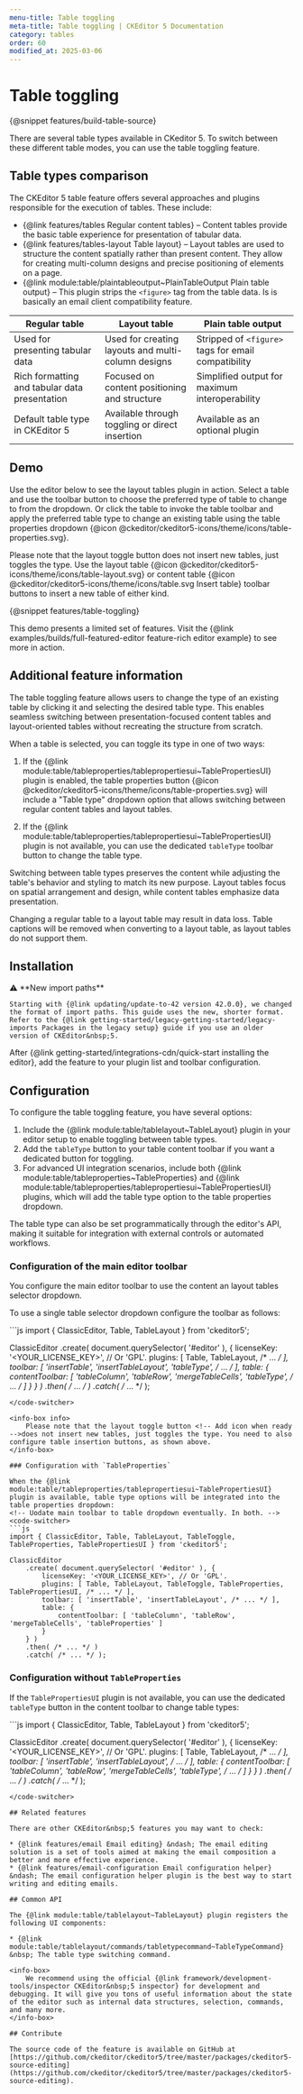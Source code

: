 ```yaml
---
menu-title: Table toggling
meta-title: Table toggling | CKEditor 5 Documentation
category: tables
order: 60
modified_at: 2025-03-06
---
```


# Table toggling

{@snippet features/build-table-source}

There are several table types available in CKeditor&nbsp;5. To switch between these  different table modes, you can use the table toggling feature.

## Table types comparison

The CKEditor&nbsp;5 table feature offers several approaches and plugins responsible for the execution of tables. These include:

* {@link features/tables Regular content tables} &ndash; Content tables provide the basic table experience for presentation of tabular data.
* {@link features/tables-layout Table layout} &ndash; Layout tables are used to structure the content spatially rather than present content. They allow for creating multi-column designs and precise positioning of elements on a page.
* {@link module:table/plaintableoutput~PlainTableOutput Plain table output} &ndash; This plugin strips the `<figure>` tag from the table data. Is is basically an email client compatibility feature.

| Regular table | Layout table | Plain table output |
| -------- | ------- | ------- |
| Used for presenting tabular data | Used for creating layouts and multi-column designs | Stripped of `<figure>` tags for email compatibility |
| Rich formatting and tabular data presentation | Focused on content positioning and structure | Simplified output for maximum interoperability |
| Default table type in CKEditor&nbsp;5 | Available through toggling or direct insertion | Available as an optional plugin |

## Demo

Use the editor below to see the layout tables plugin in action. Select a table and use the toolbar button <!-- Add icon when ready -->to choose the preferred type of table to change to from the dropdown. Or click the table to invoke the table toolbar and apply the preferred table type to change an existing table using the table properties dropdown {@icon @ckeditor/ckeditor5-icons/theme/icons/table-properties.svg}.

Please note that the layout toggle button <!-- Add icon when ready -->does not insert new tables, just toggles the type. Use the layout table {@icon @ckeditor/ckeditor5-icons/theme/icons/table-layout.svg} or content table {@icon @ckeditor/ckeditor5-icons/theme/icons/table.svg Insert table} toolbar buttons to insert a new table of either kind.

{@snippet features/table-toggling}

<info-box info>
	This demo presents a limited set of features. Visit the {@link examples/builds/full-featured-editor feature-rich editor example} to see more in action.
</info-box>

## Additional feature information

The table toggling feature allows users to change the type of an existing table by clicking it and selecting the desired table type. This enables seamless switching between presentation-focused content tables and layout-oriented tables without recreating the structure from scratch.

When a table is selected, you can toggle its type in one of two ways:

1. If the {@link module:table/tableproperties/tablepropertiesui~TablePropertiesUI} plugin is enabled, the table properties button {@icon @ckeditor/ckeditor5-icons/theme/icons/table-properties.svg} will include a "Table type" dropdown option that allows switching between regular content tables and layout tables.

2. If the {@link module:table/tableproperties/tablepropertiesui~TablePropertiesUI} plugin is not available, you can use the dedicated `tableType` toolbar button to change the table type.

Switching between table types preserves the content while adjusting the table's behavior and styling to match its new purpose. Layout tables focus on spatial arrangement and design, while content tables emphasize data presentation.

<info-box warning>
	Changing a regular table to a layout table may result in data loss. Table captions will be removed when converting to a layout table, as layout tables do not support them.
</info-box>

## Installation

<info-box info>
	⚠️ **New import paths**

	Starting with {@link updating/update-to-42 version 42.0.0}, we changed the format of import paths. This guide uses the new, shorter format. Refer to the {@link getting-started/legacy-getting-started/legacy-imports Packages in the legacy setup} guide if you use an older version of CKEditor&nbsp;5.
</info-box>

After {@link getting-started/integrations-cdn/quick-start installing the editor}, add the feature to your plugin list and toolbar configuration.

## Configuration

To configure the table toggling feature, you have several options:

1. Include the {@link module:table/tablelayout~TableLayout} plugin in your editor setup to enable toggling between table types.
2. Add the `tableType` button to your table content toolbar if you want a dedicated button for toggling.
3. For advanced UI integration scenarios, include both {@link module:table/tableproperties~TableProperties} and {@link module:table/tableproperties/tablepropertiesui~TablePropertiesUI} plugins, which will add the table type option to the table properties dropdown.

The table type can also be set programmatically through the editor's API, making it suitable for integration with external controls or automated workflows.

### Configuration of the main editor toolbar

You configure the main editor toolbar to use the content an layout tables selector dropdown.

To use a single table selector dropdown configure the toolbar as follows:

<code-switcher>
```js
import { ClassicEditor, Table, TableLayout } from 'ckeditor5';

ClassicEditor
	.create( document.querySelector( '#editor' ), {
		licenseKey: '<YOUR_LICENSE_KEY>', // Or 'GPL'.
		plugins: [ Table, TableLayout, /* ... */ ],
		toolbar: [ 'insertTable', 'insertTableLayout', 'tableType', /* ... */ ],
		table: {
			contentToolbar: [ 'tableColumn', 'tableRow', 'mergeTableCells', 'tableType', /* ... */  ]
		}
	} )
	.then( /* ... */ )
	.catch( /* ... */ );
```
</code-switcher>

<info-box info>
	Please note that the layout toggle button <!-- Add icon when ready -->does not insert new tables, just toggles the type. You need to also configure table insertion buttons, as shown above.
</info-box>

### Configuration with `TableProperties`

When the {@link module:table/tableproperties/tablepropertiesui~TablePropertiesUI} plugin is available, table type options will be integrated into the table properties dropdown:
<!-- Uodate main toolbar to table dropdown eventually. In both. -->
<code-switcher>
```js
import { ClassicEditor, Table, TableLayout, TableToggle, TableProperties, TablePropertiesUI } from 'ckeditor5';

ClassicEditor
	.create( document.querySelector( '#editor' ), {
		licenseKey: '<YOUR_LICENSE_KEY>', // Or 'GPL'.
		plugins: [ Table, TableLayout, TableToggle, TableProperties, TablePropertiesUI, /* ... */ ],
		toolbar: [ 'insertTable', 'insertTableLayout', /* ... */ ],
		table: {
			contentToolbar: [ 'tableColumn', 'tableRow', 'mergeTableCells', 'tableProperties' ]
		}
	} )
	.then( /* ... */ )
	.catch( /* ... */ );
```
</code-switcher>

### Configuration without `TableProperties`

If the `TablePropertiesUI` plugin is not available, you can use the dedicated `tableType` button in the content toolbar to change table types:

<code-switcher>
```js
import { ClassicEditor, Table, TableLayout } from 'ckeditor5';

ClassicEditor
	.create( document.querySelector( '#editor' ), {
		licenseKey: '<YOUR_LICENSE_KEY>', // Or 'GPL'.
		plugins: [ Table, TableLayout, /* ... */ ],
		toolbar: [ 'insertTable', 'insertTableLayout', /* ... */ ],
		table: {
			contentToolbar: [ 'tableColumn', 'tableRow', 'mergeTableCells', 'tableType', /* ... */  ]
		}
	} )
	.then( /* ... */ )
	.catch( /* ... */ );
```
</code-switcher>

## Related features

There are other CKEditor&nbsp;5 features you may want to check:

* {@link features/email Email editing} &ndash; The email editing solution is a set of tools aimed at making the email composition a better and more effective experience.
* {@link features/email-configuration Email configuration helper} &ndash; The email configuration helper plugin is the best way to start writing and editing emails.

## Common API

The {@link module:table/tablelayout~TableLayout} plugin registers the following UI components:

* {@link module:table/tablelayout/commands/tabletypecommand~TableTypeCommand} &nbsp; The table type switching command.

<info-box>
	We recommend using the official {@link framework/development-tools/inspector CKEditor&nbsp;5 inspector} for development and debugging. It will give you tons of useful information about the state of the editor such as internal data structures, selection, commands, and many more.
</info-box>

## Contribute

The source code of the feature is available on GitHub at [https://github.com/ckeditor/ckeditor5/tree/master/packages/ckeditor5-source-editing](https://github.com/ckeditor/ckeditor5/tree/master/packages/ckeditor5-source-editing).

